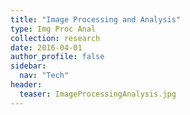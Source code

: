 ```yaml
---
title: "Image Processing and Analysis"
type: Img Proc Anal
collection: research
date: 2016-04-01
author_profile: false
sidebar:
  nav: "Tech"
header:
  teaser: ImageProcessingAnalysis.jpg
---
```



